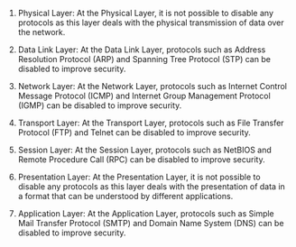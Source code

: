 
<ol>
<li>
<p>Physical Layer: At the Physical Layer, it is not possible to disable any protocols as this layer deals with the physical transmission of data over the network.</p>
</li>
<li>
<p>Data Link Layer: At the Data Link Layer, protocols such as Address Resolution Protocol (ARP) and Spanning Tree Protocol (STP) can be disabled to improve security.</p>
</li>
<li>
<p>Network Layer: At the Network Layer, protocols such as Internet Control Message Protocol (ICMP) and Internet Group Management Protocol (IGMP) can be disabled to improve security.</p>
</li>
<li>
<p>Transport Layer: At the Transport Layer, protocols such as File Transfer Protocol (FTP) and Telnet can be disabled to improve security.</p>
</li>
<li>
<p>Session Layer: At the Session Layer, protocols such as NetBIOS and Remote Procedure Call (RPC) can be disabled to improve security.</p>
</li>
<li>
<p>Presentation Layer: At the Presentation Layer, it is not possible to disable any protocols as this layer deals with the presentation of data in a format that can be understood by different applications.</p>
</li>
<li>
<p>Application Layer: At the Application Layer, protocols such as Simple Mail Transfer Protocol (SMTP) and Domain Name System (DNS) can be disabled to improve security.</p>
</li>
</ol>
